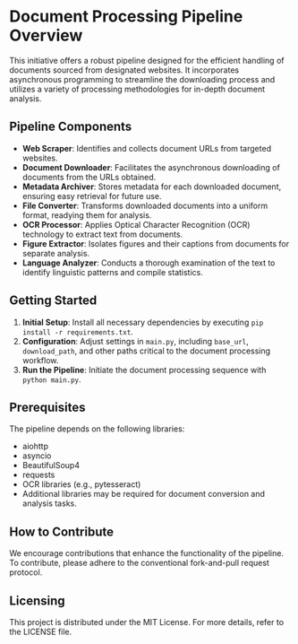 # Document Processing Pipeline Overview

This initiative offers a robust pipeline designed for the efficient handling of documents sourced from designated websites. It incorporates asynchronous programming to streamline the downloading process and utilizes a variety of processing methodologies for in-depth document analysis.

## Pipeline Components

- **Web Scraper**: Identifies and collects document URLs from targeted websites.
- **Document Downloader**: Facilitates the asynchronous downloading of documents from the URLs obtained.
- **Metadata Archiver**: Stores metadata for each downloaded document, ensuring easy retrieval for future use.
- **File Converter**: Transforms downloaded documents into a uniform format, readying them for analysis.
- **OCR Processor**: Applies Optical Character Recognition (OCR) technology to extract text from documents.
- **Figure Extractor**: Isolates figures and their captions from documents for separate analysis.
- **Language Analyzer**: Conducts a thorough examination of the text to identify linguistic patterns and compile statistics.

## Getting Started

1. **Initial Setup**: Install all necessary dependencies by executing `pip install -r requirements.txt`.
2. **Configuration**: Adjust settings in `main.py`, including `base_url`, `download_path`, and other paths critical to the document processing workflow.
3. **Run the Pipeline**: Initiate the document processing sequence with `python main.py`.

## Prerequisites

The pipeline depends on the following libraries:
- aiohttp
- asyncio
- BeautifulSoup4
- requests
- OCR libraries (e.g., pytesseract)
- Additional libraries may be required for document conversion and analysis tasks.

## How to Contribute

We encourage contributions that enhance the functionality of the pipeline. To contribute, please adhere to the conventional fork-and-pull request protocol.

## Licensing

This project is distributed under the MIT License. For more details, refer to the LICENSE file.
